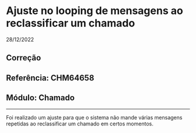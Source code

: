 # Ajuste no looping de mensagens ao reclassificar um chamado
28/12/2022
## Correção
## Referência: CHM64658
## Módulo: Chamado
***

Foi realizado um ajuste para que o sistema não mande várias mensagens repetidas ao reclassificar um chamado em certos momentos.